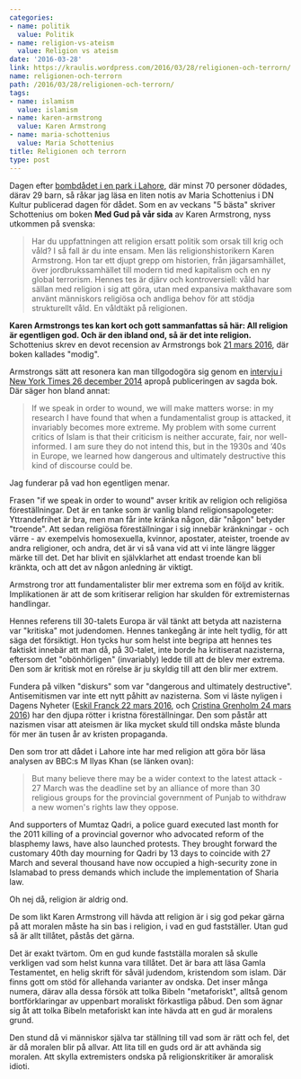 ```yaml
---
categories:
- name: politik
  value: Politik
- name: religion-vs-ateism
  value: Religion vs ateism
date: '2016-03-28'
link: https://kraulis.wordpress.com/2016/03/28/religionen-och-terrorn/
name: religionen-och-terrorn
path: /2016/03/28/religionen-och-terrorn/
tags:
- name: islamism
  value: islamism
- name: karen-armstrong
  value: Karen Armstrong
- name: maria-schottenius
  value: Maria Schottenius
title: Religionen och terrorn
type: post
---
```

Dagen efter [bombdådet i en park i Lahore](http://www.bbc.com/news/world-asia-35910124), där minst 70 personer dödades, därav 29 barn, så råkar jag läsa en liten notis av Maria Schottenius i DN Kultur publicerad dagen för dådet. Som en av veckans "5 bästa" skriver Schottenius om boken **Med Gud på vår sida** av Karen Armstrong, nyss utkommen på svenska:

> Har du uppfattningen att religion ersatt politik som orsak till krig och våld? I så fall är du inte ensam. Men läs religionshistorikern Karen Armstrong. Hon tar ett djupt grepp om historien, från jägarsamhället, över jordbrukssamhället till modern tid med kapitalism och en ny global terrorism. Hennes tes är djärv och kontroversiell: våld har sällan med religion i sig att göra, utan med expansiva makthavare som använt människors religiösa och andliga behov för att stödja strukturellt våld. En våldtäkt på religionen.

**Karen Armstrongs tes kan kort och gott sammanfattas så här: All religion är egentligen god. Och är den ibland ond, så är det inte religion.** Schottenius skrev en devot recension av Armstrongs bok [21 mars 2016](http://www.dn.se/dnbok/bokrecensioner/karen-armstrong-med-gud-pa-var-sida-religion-och-vald-genom-historien/), där boken kallades "modig".



Armstrongs sätt att resonera kan man tillgodogöra sig genom en [intervju i New York Times 26 december 2014](http://artsbeat.blogs.nytimes.com/2014/12/26/the-blame-game-karen-armstrong-talks-about-fields-of-blood/) apropå publiceringen av sagda bok. Där säger hon bland annat:

> If we speak in order to wound, we will make matters worse: in my research I have found that when a fundamentalist group is attacked, it invariably becomes more extreme. My problem with some current critics of Islam is that their criticism is neither accurate, fair, nor well-informed. I am sure they do not intend this, but in the 1930s and ’40s in Europe, we learned how dangerous and ultimately destructive this kind of discourse could be.

Jag funderar på vad hon egentligen menar.

Frasen "if we speak in order to wound" avser kritik av religion och religiösa föreställningar. Det är en tanke som är vanlig bland religionsapologeter: Yttrandefrihet är bra, men man får inte kränka någon, där "någon" betyder "troende". Att sedan religiösa föreställningar i sig innebär kränkningar - och värre - av exempelvis homosexuella, kvinnor, apostater, ateister, troende av andra religioner, och andra, det är vi så vana vid att vi inte längre lägger märke till det. Det har blivit en självklarhet att endast troende kan bli kränkta, och att det av någon anledning är viktigt.

Armstrong tror att fundamentalister blir mer extrema som en följd av kritik. Implikationen är att de som kritiserar religion har skulden för extremisternas handlingar.

Hennes referens till 30-talets Europa är väl tänkt att betyda att nazisterna var "kritiska" mot judendomen. Hennes tankegång är inte helt tydlig, för att säga det försiktigt. Hon tycks hur som helst inte begripa att hennes tes faktiskt innebär att man då, på 30-talet, inte borde ha kritiserat nazisterna, eftersom det "obönhörligen" (invariably) ledde till att de blev mer extrema. Den som är kritisk mot en rörelse är ju skyldig till att den blir mer extrem.

Fundera på vilken "diskurs" som var "dangerous and ultimately destructive". Antisemitismen var inte ett nytt påhitt av nazisterna. Som vi läste nyligen i Dagens Nyheter ([Eskil Franck 22 mars 2016](http://www.dn.se/kultur-noje/luthers-judehat-inget-att-fira/), och [Cristina Grenholm 24 mars 2016](http://www.dn.se/kultur-noje/kulturdebatt/luthers-antisemitism-maste-vi-standigt-gora-upp-med/)) har den djupa rötter i kristna föreställningar. Den som påstår att nazismen visar att ateismen är lika mycket skuld till ondska måste blunda för mer än tusen år av kristen propaganda.

Den som tror att dådet i Lahore inte har med religion att göra bör läsa analysen av BBC:s M Ilyas Khan (se länken ovan):

> But many believe there may be a wider context to the latest attack - 27 March was the deadline set by an alliance of more than 30 religious groups for the provincial government of Punjab to withdraw a new women's rights law they oppose.

And supporters of Mumtaz Qadri, a police guard executed last month for the 2011 killing of a provincial governor who advocated reform of the blasphemy laws, have also launched protests. They brought forward the customary 40th day mourning for Qadri by 13 days to coincide with 27 March and several thousand have now occupied a high-security zone in Islamabad to press demands which include the implementation of Sharia law.

Oh nej då, religion är aldrig ond.

De som likt Karen Armstrong vill hävda att religion är i sig god pekar gärna på att moralen måste ha sin bas i religion, i vad en gud fastställer. Utan gud så är allt tillåtet, påstås det gärna.

Det är exakt tvärtom. Om en gud kunde fastställa moralen så skulle verkligen vad som helst kunna vara tillåtet. Det är bara att läsa Gamla Testamentet, en helig skrift för såväl judendom, kristendom som islam. Där finns gott om stöd för allehanda varianter av ondska. Det inser många numera, därav alla dessa försök att tolka Bibeln "metaforiskt", alltså genom bortförklaringar av uppenbart moraliskt förkastliga påbud. Den som ägnar sig åt att tolka Bibeln metaforiskt kan inte hävda att en gud är moralens grund.

Den stund då vi människor själva tar ställning till vad som är rätt och fel, det är då moralen blir på allvar. Att lita till en guds ord är att avhända sig moralen. Att skylla extremisters ondska på religionskritiker är amoralisk idioti.

